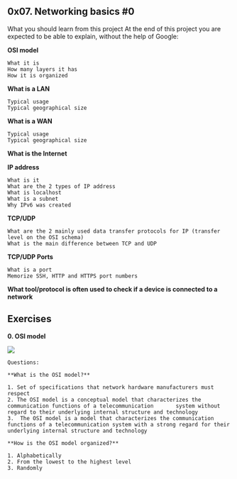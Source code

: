 ## 0x07. Networking basics #0

What you should learn from this project
At the end of this project you are expected to be able to explain, without the help of Google:

**OSI model**

	What it is
	How many layers it has
	How it is organized

**What is a LAN**

	Typical usage
	Typical geographical size

**What is a WAN**
	
	Typical usage
	Typical geographical size
**What is the Internet**

**IP address**

	What is it
	What are the 2 types of IP address
	What is localhost
	What is a subnet
	Why IPv6 was created

**TCP/UDP**

	What are the 2 mainly used data transfer protocols for IP (transfer level on the OSI schema)
	What is the main difference between TCP and UDP

**TCP/UDP Ports**

	What is a port
	Memorize SSH, HTTP and HTTPS port numbers

**What tool/protocol is often used to check if a device is connected to a network**

## Exercises

**0. OSI model**

![](https://s3.amazonaws.com/intranet-projects-files/holbertonschool-sysadmin_devops/259/AJDRNea.jpg)

	Questions:

	**What is the OSI model?**

	1. Set of specifications that network hardware manufacturers must respect
	2. The OSI model is a conceptual model that characterizes the communication functions of a telecommunication 	   system without regard to their underlying internal structure and technology
	3.	The OSI model is a model that characterizes the communication functions of a telecommunication system with a strong regard for their underlying internal structure and technology

	**How is the OSI model organized?**

	1. Alphabetically
	2. From the lowest to the highest level
	3. Randomly

